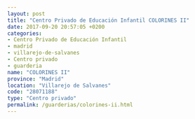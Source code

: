 ```yaml
---
layout: post
title: "Centro Privado de Educación Infantil COLORINES II"
date: 2017-09-20 20:57:05 +0200
categories:
- Centro Privado de Educación Infantil
- madrid
- villarejo-de-salvanes
- Centro privado
- guarderia
name: "COLORINES II"
province: "Madrid"
location: "Villarejo de Salvanes"
code: "28071188"
type: "Centro privado"
permalink: /guarderias/colorines-ii.html
---
```

